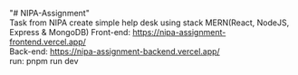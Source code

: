 "# NIPA-Assignment" </br>
Task from NIPA create simple help desk using stack MERN(React, NodeJS, Express & MongoDB)
Front-end: https://nipa-assignment-frontend.vercel.app/</br>
Back-end: https://nipa-assignment-backend.vercel.app/ </br>
run: pnpm run dev 
